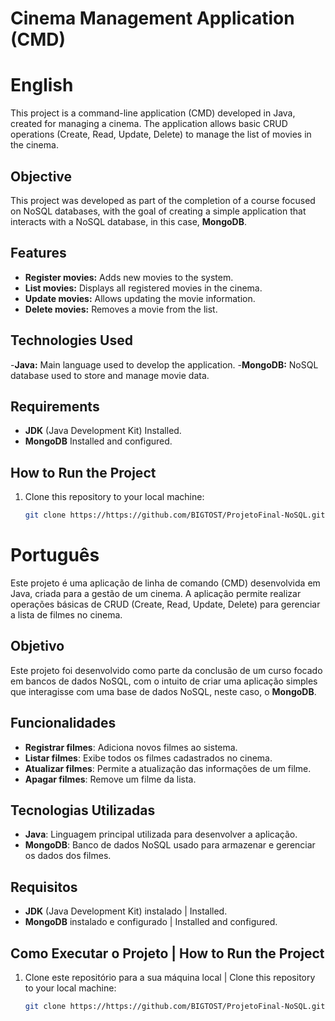 # Cinema Management Application (CMD)

# English

This project is a command-line application (CMD) developed in Java, created for managing a cinema. The application allows basic CRUD operations (Create, Read, Update, Delete) to manage the list of movies in the cinema.

## Objective

This project was developed as part of the completion of a course focused on NoSQL databases, with the goal of creating a simple application that interacts with a NoSQL database, in this case, **MongoDB**.

## Features

- **Register movies:** Adds new movies to the system.
- **List movies:** Displays all registered movies in the cinema.
- **Update movies:** Allows updating the movie information.
- **Delete movies:** Removes a movie from the list.

## Technologies Used

-**Java:** Main language used to develop the application.
-**MongoDB:** NoSQL database used to store and manage movie data.

## Requirements
- **JDK** (Java Development Kit) Installed.
- **MongoDB** Installed and configured.

## How to Run the Project

1. Clone this repository to your local machine:

   ```bash
   git clone https://https://github.com/BIGTOST/ProjetoFinal-NoSQL.git

# Português

Este projeto é uma aplicação de linha de comando (CMD) desenvolvida em Java, criada para a gestão de um cinema. A aplicação permite realizar operações básicas de CRUD (Create, Read, Update, Delete) para gerenciar a lista de filmes no cinema.

## Objetivo

Este projeto foi desenvolvido como parte da conclusão de um curso focado em bancos de dados NoSQL, com o intuito de criar uma aplicação simples que interagisse com uma base de dados NoSQL, neste caso, o **MongoDB**.

## Funcionalidades

- **Registrar filmes**: Adiciona novos filmes ao sistema.
- **Listar filmes**: Exibe todos os filmes cadastrados no cinema.
- **Atualizar filmes**: Permite a atualização das informações de um filme.
- **Apagar filmes**: Remove um filme da lista.

## Tecnologias Utilizadas

- **Java**: Linguagem principal utilizada para desenvolver a aplicação.
- **MongoDB**: Banco de dados NoSQL usado para armazenar e gerenciar os dados dos filmes.

## Requisitos

- **JDK** (Java Development Kit) instalado | Installed.
- **MongoDB** instalado e configurado | Installed and configured.

## Como Executar o Projeto | How to Run the Project

1. Clone este repositório para a sua máquina local | Clone this repository to your local machine:

   ```bash
   git clone https://https://github.com/BIGTOST/ProjetoFinal-NoSQL.git
